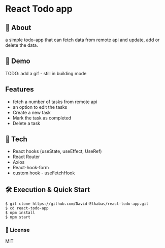 # React Todo app

## 🎯 About

a simple todo-app that can fetch data from remote api and update, add or delete the data.

## 👾 Demo

TODO: add a gif - still in building mode

## Features

- fetch a number of tasks from remote api
- an option to edit the tasks
- Create a new task
- Mark the task as completed
- Delete a task

## 🧰 Tech

- React hooks (useState, useEffect, UseRef)
- React Router
- Axios
- React-hook-form
- custom hook - useFetchHook

## 🛠️ Execution & Quick Start

```shell
$ git clone https://github.com/David-Elkabas/react-todo-app.git
$ cd react-todo-app
$ npm install
$ npm start
```

### 👀 License

MIT
